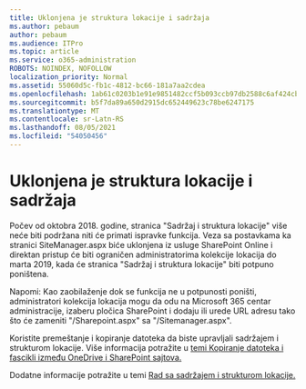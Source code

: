 ```yaml
---
title: Uklonjena je struktura lokacije i sadržaja
ms.author: pebaum
author: pebaum
ms.audience: ITPro
ms.topic: article
ms.service: o365-administration
ROBOTS: NOINDEX, NOFOLLOW
localization_priority: Normal
ms.assetid: 55060d5c-fb1c-4812-bc66-181a7aa2cdea
ms.openlocfilehash: 1ab61c0203b1e91e9851482ccf5b093ccb97db2588c6af424cbf24c51e7fbcda
ms.sourcegitcommit: b5f7da89a650d2915dc652449623c78be6247175
ms.translationtype: MT
ms.contentlocale: sr-Latn-RS
ms.lasthandoff: 08/05/2021
ms.locfileid: "54050456"
---
```

# <a name="site-and-content-structure-removed"></a>Uklonjena je struktura lokacije i sadržaja

Počev od oktobra 2018. godine, stranica "Sadržaj i struktura lokacije" više neće biti podržana niti će primati ispravke funkcija. Veza sa postavkama ka stranici SiteManager.aspx biće uklonjena iz usluge SharePoint Online i direktan pristup će biti ograničen administratorima kolekcije lokacija do marta 2019, kada će stranica "Sadržaj i struktura lokacije" biti potpuno poništena. 

Napomi: Kao zaobilaženje dok se funkcija ne u potpunosti poništi, administratori kolekcija lokacija mogu da odu na Microsoft 365 centar administracije, izaberu pločica SharePoint i dodaju ili urede URL adresu tako što će zameniti "/Sharepoint.aspx" sa "/Sitemanager.aspx". 


Koristite premeštanje i kopiranje datoteka da biste upravljali sadržajem i strukturom lokacije. Više informacija potražite u [temi Kopiranje datoteka i fascikli između OneDrive i SharePoint sajtova.](https://support.office.com/article/copy-files-and-folders-between-onedrive-and-sharepoint-sites-67a6323e-7fd4-4254-99a8-35613492a82f) 

Dodatne informacije potražite u temi [Rad sa sadržajem i strukturom lokacije.](https://support.office.com/article/Work-with-site-content-and-structure-30fcaad9-02b1-4347-8b03-e1ccc5a4c19f)
